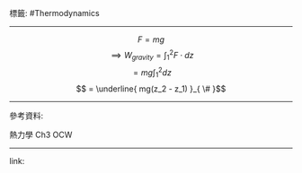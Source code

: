 標籤: #Thermodynamics 

---

$$F = mg$$
$$\implies W_{ gravity } = \int_1^2 F \cdot dz$$
$$ = mg\int_1^2 dz$$
$$ = \underline{ mg(z_2 - z_1) }_{ \# }$$

---

參考資料:

熱力學 Ch3 OCW

---

link:

